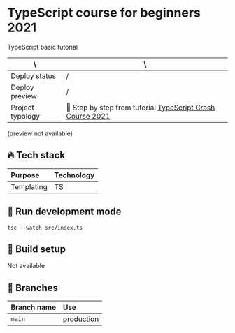 # TypeScript course for beginners 2021

TypeScript basic tutorial

| \                | \                                                                                                                                  |
| ---------------- | ---------------------------------------------------------------------------------------------------------------------------------- |
| Deploy status    | /                                                                                                                                  |
| Deploy preview   | /                                                                                                                                  |
| Project typology | 📒 Step by step from tutorial [TypeScript Crash Course 2021](https://www.youtube.com/watch?v=BCg4U1FzODs&ab_channel=TraversyMedia) |

(preview not available)

<!-- ![project preview](docs/project-preview.png) -->

## 🔥 Tech stack

| Purpose    | Technology |
| :--------- | :--------- |
| Templating | TS         |

## 🌊 Run development mode

```shell
tsc --watch src/index.ts
```

## 🧳 Build setup

Not available

## 🌿 Branches

| Branch name | Use        |
| :---------- | :--------- |
| `main`      | production |
